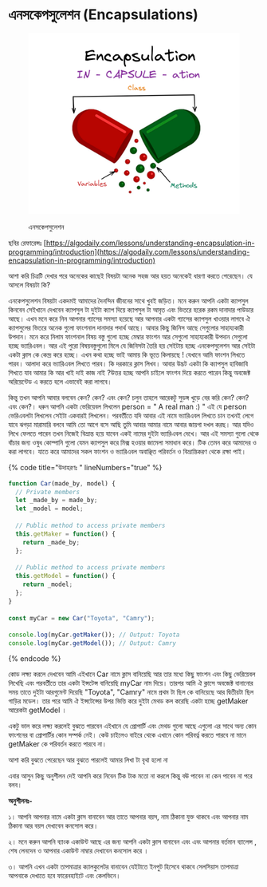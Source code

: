# এনসকেপসুলেশন (Encapsulations)



<figure><img src="../.gitbook/assets/image.png" alt=""><figcaption><p>এনসকেপসুলেশন</p></figcaption></figure>

ছবির রেফারেন্সঃ [https://algodaily.com/lessons/understanding-encapsulation-in-programming/introduction](https://algodaily.com/lessons/understanding-encapsulation-in-programming/introduction)

আশা করি চিত্রটি দেখার পরে অনেকের কাছেই বিষয়টা অনেক সহজ আর হয়ত অনেকেই ধারণা করতে পেরেছেন। যে আসলে বিষয়টা কি?&#x20;

এনকেপসুলেশন বিষয়টা একদমই আমাদের দৈনন্দিন জীবনের সাথে খুবই জড়িত। মনে করুন আপনি একটা ক্যাপসুল কিনবেন সেইখানে দেখবেন ক্যাপসুল টা দুইটা ক্যাপ দিয়ে ক্যাপসুল টা আবৃত এবং ভিতরে হরেক রকম দানাদার পাউডার আছে। এখন মনে করে নিন আপনার গ্যাসের সমস্যা হয়েছে আর আপনার একটা গ্যাসের ক্যাপসুল খাওয়ার লাগবে ঐ ক্যাপসুলের ভিতরে অনেক গুলো ফাংশনাল দানাদার পদার্থ আছে। আবার কিছু জিনিস আছে সেগুলোর সাহায্যকারী উপদান।  মনে করে নিলাম ফাংশনাল বিষয় বস্তু গুলো হচ্ছে মেম্বার ফাংশন আর সেগুলো সাহায্যকারী উপদান সেগুলো হচ্ছে ভ্যারিএবল। আর এই পুরো বিষয়বস্তুগুলো মিলে যে জিনিসটা তৈরি হয় সেইটায় হচ্ছে এনকেপসুলেশন আর সেইটা একটা ক্লাস কে কেন্দ্র করে হচ্ছে। এখন কথা হচ্ছে ভাই আমায় কি ভূতে কিলায়ছে ! যেখানে আমি ফাংশন লিখতে পারব। আলাদা করে ভ্যারিএবল লিখতে পারব।  কি দরকারে ক্লাস লিখব। আবার উদ্ভট একটা কি ক্যাপসুল হাবিজাবি শিখতে যাব আমার কি আর খাই দাই কাজ নাই ?উত্তর হচ্ছে আপনি চাইলে ফাংশন দিয়ে করতে পারেন কিন্তু অবজেক্ট অরিয়েন্টেড এ করতে হলে এভাবেই করা লাগবে।

কিন্তু তখন আপনি আবার বলবেন কেন? কেন? এবং কেন? চলুন তাহলে আরেকটু সুড়ঙ্গ খুড়ে বের করি কেন? কেন? এবং কেন?। ধরুন আপনি একটা ভেরিয়েবল লিখলেন person = " A real man :) " এই যে person ভেরিএবলটা লিখলেন সেইটা একবারই লিখলেন। পরবর্তীতে যদি আবার এই নামে ভ্যারিএবল লিখতে চান তখনই লেগে যাবে ঝগড়া মারামারি বলবে আমি তো আগে বসে আছি তুমি আবার আমার নামে আবার জায়গা দখল করছ। আর যদিও লিখে ফেলতে পারেন তখন নিজেই বিভ্রান্ত হয়ে যাবেন একই নামের দুইটা ভ্যারিএবল দেখে। আর এই সমস্যা গুলো থেকে বাঁচার জন্য ওষুধ কোম্পানি গুলো যেমন ক্যাপসুল করে মিক্স হওয়ার জামেলা সমাধান করে। টিক তেমন করে আমাদের ও করা লাগবে। যাতে করে আমাদের সকল ফাংশন ও ভ্যারিএবল অবাঞ্ছিত পরিবর্তন ও বিভ্রান্তিকরণ থেকে রক্ষা পাই।&#x20;

{% code title="উদাহরণঃ " lineNumbers="true" %}
```javascript
function Car(made_by, model) {
  // Private members
  let _made_by = made_by;
  let _model = model;

  // Public method to access private members
  this.getMaker = function() {
    return _made_by;
  };

  // Public method to access private members
  this.getModel = function() {
    return _model;
  };
}

const myCar = new Car("Toyota", "Camry");

console.log(myCar.getMaker()); // Output: Toyota
console.log(myCar.getModel()); // Output: Camry

```
{% endcode %}

কোড লক্ষ্য করলে দেখবেন আমি এইখানে Car নামে ক্লাস বানিয়েছি আর তার মধ্যে কিছু ফাংশন এবং কিছু ভেরিয়েবল লিখেছি এবং পরবর্তীতে তার একটা ইন্সটেন্স বানিয়েছি myCar নাম দিয়ে। তারপর আমি ঐ ক্লাসে অবজেক্ট বানানোর সময় তাতে দুইটা আরগুমেন্ট দিয়েছি "Toyota", "Camry" নামে প্রথম টা ছিল কে বানিয়েছে আর দ্বিতীয়টা ছিল গাড়ির মডেল। তার পরে আমি ঐ ইন্সটেন্সের উপর ভিত্তি করে দুইটা মেথড কল করেছি একটা হচ্ছে getMaker আরেকটা getModel ।

একটু ভাল করে লক্ষ্য করলেই বুঝতে পারবেন এইখানে যে প্রোপার্টি এবং মেথড গুলো আছে এগুলো এর সাথে অন্য কোন ফাংশনের বা প্রোপার্টির কোন সম্পর্ক নেই। কেউ চাইলেও বাইরে থেকে এখানে কোন পরিবর্ত্ন করতে পারবে না মানে getMaker কে পরিবর্তন করতে পারবে না।&#x20;

আশা করি বুঝতে পেরেছেন আর বুঝতে পারলেই আমার লিখা টা বৃথা হলো না&#x20;

এবার আসুন কিছু অনুশীলন দেই আপনি করে নিবেন টিক টাক মতো না করলে কিন্তু বঊ পাবেন না কেন পাবেন না পরে বলব।

**অনুশীলনঃ-**

১। আপনি আপনার নামে একটা ক্লাস বানাবেন আর তাতে আপনার বয়স, নাম ঠিকানা যুক্ত থাকবে এবং আপনার নাম ঠিকানা আর বয়স দেখাবেন কনসোল করে।

২। মনে করুন আপনি ব্যাংক একাউন্ট আছে এর জন্য আপনি একটা ক্লাস বানাবেন এবং এবং আপনার বর্তমান ব্যালেন্স , শেষ লেনদেন ও আপনার একাউন্ট নাম্বার দেখাবেন কনসোল করে ।&#x20;

৩। আপনি এখন একটা তাপমাত্রার ক্যালকুলেটর বানাবেন যেইটাতে ইনপুট হিসেবে থাকবে সেলসিয়াস তাপমাত্রা আপনাকে দেখাতে হবে ফারেনহাইটে এবং কেলভিনে।



